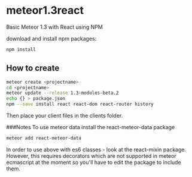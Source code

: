 # meteor1.3react

Basic Meteor 1.3 with React using NPM

download and install npm packages:

```bash
npm install
```

## How to create

```bash
meteor create <projectname>
cd <projectname>
meteor update --release 1.3-modules-beta.2
echo {} > package.json
npm --save install react react-dom react-router history
```

Then place your client files in the clients folder.

###Notes
To use meteor data install the react-meteor-data package
```bash
meteor add react-meteor-data
```

In order to use above with es6 classes - look at the react-mixin package. However, this requires decorators which are not supported in meteor ecmascript at the moment so you'll have to edit the package to include them.
